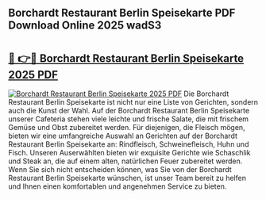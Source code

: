 ## Borchardt Restaurant Berlin Speisekarte PDF Download Online 2025 wadS3

# <h2><a href="http://gcbctqc.nevu.top/?p=Borchardt+Restaurant+Berlin+Speisekarte">🔗 👉🔴 Borchardt Restaurant Berlin Speisekarte 2025 PDF</a></h2>

[![Borchardt Restaurant Berlin Speisekarte 2025 PDF](https://i.imgur.com/dBaPXMq.png)](http://gcbctqc.nevu.top/?p=Borchardt+Restaurant+Berlin+Speisekarte)
Die Borchardt Restaurant Berlin Speisekarte ist nicht nur eine Liste von Gerichten, sondern auch die Kunst der Wahl. Auf der Borchardt Restaurant Berlin Speisekarte unserer Cafeteria stehen viele leichte und frische Salate, die mit frischem Gemüse und Obst zubereitet werden. Für diejenigen, die Fleisch mögen, bieten wir eine umfangreiche Auswahl an Gerichten auf der Borchardt Restaurant Berlin Speisekarte an: Rindfleisch, Schweinefleisch, Huhn und Fisch. Unseren Auserwählten bieten wir exquisite Gerichte wie Schaschlik und Steak an, die auf einem alten, natürlichen Feuer zubereitet werden. Wenn Sie sich nicht entscheiden können, was Sie von der Borchardt Restaurant Berlin Speisekarte wünschen, ist unser Team bereit zu helfen und Ihnen einen komfortablen und angenehmen Service zu bieten.
